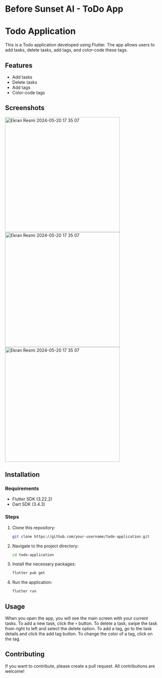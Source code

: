 # Before Sunset AI - ToDo App


# Todo Application

This is a Todo application developed using Flutter. The app allows users to add tasks, delete tasks, add tags, and color-code these tags.

## Features

- Add tasks
- Delete tasks
- Add tags
- Color-code tags

## Screenshots

<img width="377" alt="Ekran Resmi 2024-05-20 17 35 07" src="https://github.com/ayseleynavuz/todo-app/assets/58444323/572bd104-9de8-419c-8464-d8a66178d8f5">
<img width="377" alt="Ekran Resmi 2024-05-20 17 35 07" src="https://github.com/ayseleynavuz/todo-app/assets/58444323/8112b734-cfe9-42c6-b3da-c99ef8fc93a0">
<img width="377" alt="Ekran Resmi 2024-05-20 17 35 07" src="https://github.com/ayseleynavuz/todo-app/assets/58444323/0838f4f4-1d29-4854-8b45-4e3b9690ce4a">

## Installation

### Requirements

- Flutter SDK (3.22.2)
- Dart SDK (3.4.3)

### Steps

1. Clone this repository:

    ```bash
    git clone https://github.com/your-username/todo-application.git
    ```

2. Navigate to the project directory:

    ```bash
    cd todo-application
    ```

3. Install the necessary packages:

    ```bash
    flutter pub get
    ```

4. Run the application:

    ```bash
    flutter run
    ```

## Usage

When you open the app, you will see the main screen with your current tasks. To add a new task, click the `+` button. To delete a task, swipe the task from right to left and select the delete option. To add a tag, go to the task details and click the add tag button. To change the color of a tag, click on the tag.

## Contributing

If you want to contribute, please create a pull request. All contributions are welcome!
